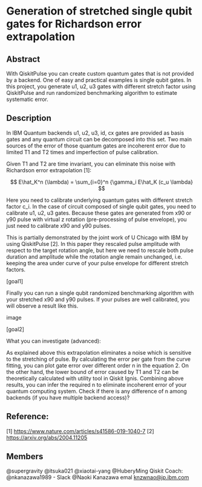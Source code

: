 # Generation of stretched single qubit gates for Richardson error extrapolation
## Abstract
With QiskitPulse you can create custom quantum gates that is not provided by a backend. One of easy and practical examples is single qubit gates. In this project, you generate u1, u2, u3 gates with different stretch factor using QiskitPulse and run randomized benchmarking algorithm to estimate systematic error.

## Description
In IBM Quantum backends u1, u2, u3, id, cx gates are provided as basis gates and any quantum circuit can be decomposed into this set. Two main sources of the error of those quantum gates are incoherent error due to limited T1 and T2 times and imperfection of pulse calibration.

Given T1 and T2 are time invariant, you can eliminate this noise with Richardson error extrapolation [1]:

$$ E\hat_K^n (\lambda) = \sum_{i=0}^n {\gamma_i E\hat_K (c_u \lambda} $$

Here you need to calibrate underlying quantum gates with different stretch factor c_i. In the case of circuit composed of single qubit gates, you need to calibrate u1, u2, u3 gates. Because these gates are generated from x90 or y90 pulse with virtual z rotation (pre-processing of pulse envelope), you just need to calibrate x90 and y90 pulses.

This is partially demonstrated by the joint work of U Chicago with IBM by using QiskitPulse [2]. In this paper they rescaled pulse amplitude with respect to the target rotation angle, but here we need to rescale both pulse duration and amplitude while the rotation angle remain unchanged, i.e. keeping the area under curve of your pulse envelope for different stretch factors.

[goal1]

Finally you can run a single qubit randomized benchmarking algorithm with your stretched x90 and y90 pulses. If your pulses are well calibrated, you will observe a result like this.

image

[goal2]

What you can investigate (advanced):

As explained above this extrapolation eliminates a noise which is sensitive to the stretching of pulse. By calculating the error per gate from the curve fitting, you can plot gate error over different order n in the equation 2.
On the other hand, the lower bound of error caused by T1 and T2 can be theoretically calculated with utility tool in Qiskit Ignis.
Combining above results, you can infer the required n to eliminate incoherent error of your quantum computing system. Check if there is any difference of n among backends (if you have multiple backend access)?
## Reference:
[1] https://www.nature.com/articles/s41586-019-1040-7
[2] https://arxiv.org/abs/2004.11205

## Members
@supergravity
@itsuka021
@xiaotai-yang
@HuberyMing
Qiskit Coach: @nkanazawa1989 - Slack @Naoki Kanazawa emal knzwnao@jp.ibm.com

